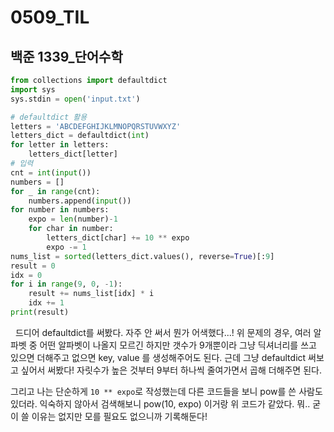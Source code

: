 # 0509_TIL

## 백준 1339_단어수학

```python
from collections import defaultdict
import sys
sys.stdin = open('input.txt')

# defaultdict 활용
letters = 'ABCDEFGHIJKLMNOPQRSTUVWXYZ'
letters_dict = defaultdict(int)
for letter in letters:
    letters_dict[letter]
# 입력
cnt = int(input())
numbers = []
for _ in range(cnt):
    numbers.append(input())
for number in numbers:
    expo = len(number)-1
    for char in number:
        letters_dict[char] += 10 ** expo
        expo -= 1
nums_list = sorted(letters_dict.values(), reverse=True)[:9]
result = 0
idx = 0
for i in range(9, 0, -1):
    result += nums_list[idx] * i
    idx += 1
print(result)
```

  드디어 defaultdict를 써봤다. 자주 안 써서 뭔가 어색했다...! 위 문제의 경우, 여러 알파벳 중 어떤 알파벳이 나올지 모르긴 하지만 갯수가 9개뿐이라 그냥 딕셔너리를 쓰고 있으면 더해주고 없으면 key, value 를 생성해주어도 된다. 근데 그냥  defaultdict 써보고 싶어서 써봤다! 자릿수가 높은 것부터 9부터 하나씩 줄여가면서 곱해 더해주면 된다. 

그리고 나는 단순하게 `10 ** expo`로 작성했는데 다른 코드들을 보니 pow를 쓴 사람도 있더라. 익숙하지 않아서 검색해보니 pow(10, expo) 이거랑 위 코드가 같았다. 뭐.. 굳이 쓸 이유는 없지만 모를 필요도 없으니까 기록해둔다! 